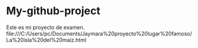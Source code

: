 ﻿# My-github-projectEste es mi proyecto de examen. file:///C:/Users/pc/Documents/Jaymara%20proyecto%20lugar%20famoso/La%20isla%20del%20maiz.html